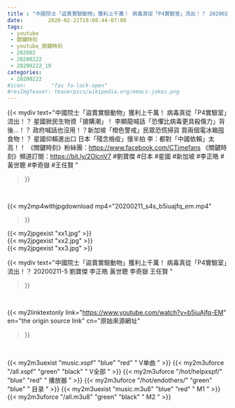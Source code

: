 ```yaml
---
title : "中國院士「盜賣實驗動物」獲利上千萬！ 病毒真從「P4實驗室」流出！？ 20200211-5 劉寶傑 李正皓 黃世聰 李奇嶽 王任賢 "
date:        2020-02-22T19:08:44-07:00
tags:
 - youtube
 - 關鍵時刻
 - youtube_關鍵時刻
 - 202002
 - 20200222
 - 20200222_19
categories:
 - 20200222
#icon:        "fas fa-lock-open"
#resImgTeaser: teaserpics/wikipedia.org/emacs-jokes.png
---
```


{{< mydiv text="中國院士「盜賣實驗動物」獲利上千萬！ 病毒真從「P4實驗室」流出！？ 星國掀民生物資「搶購潮」！ 李顯龍喊話「恐懼比病毒更具殺傷力」背後…！？ 政府喊話也沒用！？新加坡「橙色警戒」民眾恐慌掃貨 買兩個電冰箱囤食物！？ 星國仰賴進出口 日本「殘念檢疫」慢半拍 李：都對「中國依賴」太高！！  《關鍵時刻》粉絲團：https://www.facebook.com/CTimefans 《關鍵時刻》頻道訂閱：https://bit.ly/2OlcnV7  #劉寶傑 #日本 #星國 #新加坡 #李正皓  #黃世聰  #李奇嶽  #王任賢 "
>}}
<br>


{{< my2mp4withjpgdownload mp4="20200211_s4s_b5iuajfq_em.mp4"
>}}

{{< my2jpgexist "xx1.jpg" >}}<br>
{{< my2jpgexist "xx2.jpg" >}}<br>
{{< my2jpgexist "xx3.jpg" >}}<br>



{{< mydiv text="中國院士「盜賣實驗動物」獲利上千萬！ 病毒真從「P4實驗室」流出！？ 20200211-5 劉寶傑 李正皓 黃世聰 李奇嶽 王任賢 "
>}}
<br>

{{< my2linktextonly link="https://www.youtube.com/watch?v=b5iuAjfq-EM"
en="the origin source link" cn="原始來源網址"
>}}


<br>

{{< my2m3uexist "music.xspf"        "blue"   "red"    " V单曲 " >}} {{< my2m3uforce "/all.xspf"         "green"  "black"  " V全部 " >}} {{< my2m3uforce "/hot/helpxspf/"    "blue"   "red"    " 播放器 " >}} {{< my2m3uforce "/hot/endothers/"   "green"  "blue"   " 目录 " >}} {{< my2m3uexist "music.m3u8"        "blue"   "red"    " M1 " >}} {{< my2m3uforce "/all.m3u8"         "green"  "black"  " M2 " >}} 
